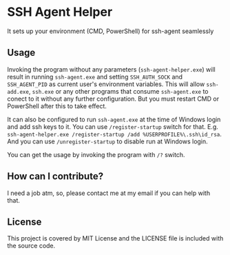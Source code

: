 # SSH Agent Helper
It sets up your environment (CMD, PowerShell) for ssh-agent seamlessly

## Usage
Invoking the program without any parameters (`ssh-agent-helper.exe`) will result in running `ssh-agent.exe` and setting `SSH_AUTH_SOCK` and
`SSH_AGENT_PID` as current user's environment variables. This will allow `ssh-add.exe`, `ssh.exe` or any other programs that consume `ssh-agent.exe`
to conect to it without any further configuration. But you must restart CMD or PowerShell after this to take effect.

It can also be configured to run `ssh-agent.exe` at the time of Windows login and add ssh keys to it. You can use `/register-startup` switch for that.
E.g. `ssh-agent-helper.exe /register-startup /add %USERPROFILE%\.ssh\id_rsa`. And you can use `/unregister-startup` to disable run at Windows login. 

You can get the usage by invoking the program with `/?` switch.

## How can I contribute?
I need a job atm, so, please contact me at my email if you can help with that.

## License
This project is covered by MIT License and the LICENSE file is included with the source code.
